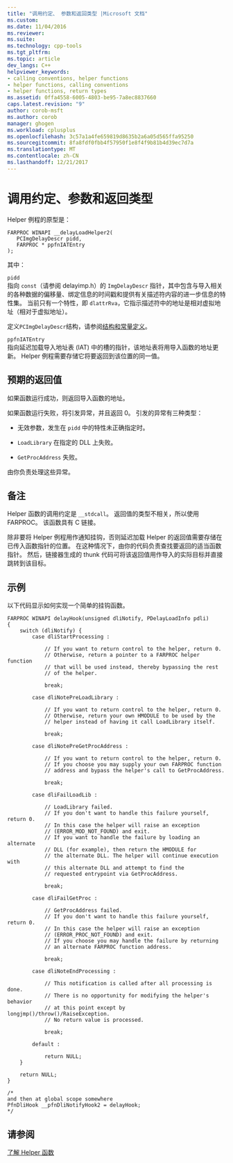 ```yaml
---
title: "调用约定、 参数和返回类型 |Microsoft 文档"
ms.custom: 
ms.date: 11/04/2016
ms.reviewer: 
ms.suite: 
ms.technology: cpp-tools
ms.tgt_pltfrm: 
ms.topic: article
dev_langs: C++
helpviewer_keywords:
- calling conventions, helper functions
- helper functions, calling conventions
- helper functions, return types
ms.assetid: 0ffa4558-6005-4803-be95-7a8ec8837660
caps.latest.revision: "9"
author: corob-msft
ms.author: corob
manager: ghogen
ms.workload: cplusplus
ms.openlocfilehash: 3c57a1a4fe659819d8635b2a6a05d565ffa95250
ms.sourcegitcommit: 8fa8fdf0fbb4f57950f1e8f4f9b81b4d39ec7d7a
ms.translationtype: MT
ms.contentlocale: zh-CN
ms.lasthandoff: 12/21/2017
---
```

# <a name="calling-conventions-parameters-and-return-type"></a>调用约定、参数和返回类型
Helper 例程的原型是：  
  
```  
FARPROC WINAPI __delayLoadHelper2(   
   PCImgDelayDescr pidd,  
   FARPROC * ppfnIATEntry  
);  
```  
  
 其中：  
  
 `pidd`  
 指向 `const`（请参阅 delayimp.h）的 `ImgDelayDescr` 指针，其中包含与导入相关的各种数据的偏移量、绑定信息的时间戳和提供有关描述符内容的进一步信息的特性集。 当前只有一个特性，即 `dlattrRva`，它指示描述符中的地址是相对虚拟地址（相对于虚拟地址）。  
  
 定义`PCImgDelayDescr`结构，请参阅[结构和常量定义](../../build/reference/structure-and-constant-definitions.md)。  
  
 `ppfnIATEntry`  
 指向延迟加载导入地址表 (IAT) 中的槽的指针，该地址表将用导入函数的地址更新。 Helper 例程需要存储它将要返回到该位置的同一值。  
  
## <a name="expected-return-values"></a>预期的返回值  
 如果函数运行成功，则返回导入函数的地址。  
  
 如果函数运行失败，将引发异常，并且返回 0。 引发的异常有三种类型：  
  
-   无效参数，发生在 `pidd` 中的特性未正确指定时。  
  
-   `LoadLibrary` 在指定的 DLL 上失败。  
  
-   `GetProcAddress` 失败。  
  
 由你负责处理这些异常。  
  
## <a name="remarks"></a>备注  
 Helper 函数的调用约定是 `__stdcall`。 返回值的类型不相关，所以使用 FARPROC。 该函数具有 C 链接。  
  
 除非要将 Helper 例程用作通知挂钩，否则延迟加载 Helper 的返回值需要存储在已传入函数指针的位置。 在这种情况下，由你的代码负责查找要返回的适当函数指针。 然后，链接器生成的 thunk 代码可将该返回值用作导入的实际目标并直接跳转到该目标。  
  
## <a name="sample"></a>示例  
 以下代码显示如何实现一个简单的挂钩函数。  
  
```  
FARPROC WINAPI delayHook(unsigned dliNotify, PDelayLoadInfo pdli)  
{  
    switch (dliNotify) {  
        case dliStartProcessing :  
  
            // If you want to return control to the helper, return 0.  
            // Otherwise, return a pointer to a FARPROC helper function  
            // that will be used instead, thereby bypassing the rest   
            // of the helper.  
  
            break;  
  
        case dliNotePreLoadLibrary :  
  
            // If you want to return control to the helper, return 0.  
            // Otherwise, return your own HMODULE to be used by the   
            // helper instead of having it call LoadLibrary itself.  
  
            break;  
  
        case dliNotePreGetProcAddress :  
  
            // If you want to return control to the helper, return 0.  
            // If you choose you may supply your own FARPROC function   
            // address and bypass the helper's call to GetProcAddress.  
  
            break;  
  
        case dliFailLoadLib :   
  
            // LoadLibrary failed.  
            // If you don't want to handle this failure yourself, return 0.  
            // In this case the helper will raise an exception   
            // (ERROR_MOD_NOT_FOUND) and exit.  
            // If you want to handle the failure by loading an alternate   
            // DLL (for example), then return the HMODULE for   
            // the alternate DLL. The helper will continue execution with   
            // this alternate DLL and attempt to find the  
            // requested entrypoint via GetProcAddress.  
  
            break;  
  
        case dliFailGetProc :  
  
            // GetProcAddress failed.  
            // If you don't want to handle this failure yourself, return 0.  
            // In this case the helper will raise an exception   
            // (ERROR_PROC_NOT_FOUND) and exit.  
            // If you choose you may handle the failure by returning   
            // an alternate FARPROC function address.  
  
            break;  
  
        case dliNoteEndProcessing :   
  
            // This notification is called after all processing is done.   
            // There is no opportunity for modifying the helper's behavior  
            // at this point except by longjmp()/throw()/RaiseException.   
            // No return value is processed.  
  
            break;  
  
        default :  
  
            return NULL;  
    }  
  
    return NULL;  
}  
  
/*   
and then at global scope somewhere  
PfnDliHook __pfnDliNotifyHook2 = delayHook;  
*/  
```  
  
## <a name="see-also"></a>请参阅  
 [了解 Helper 函数](../../build/reference/understanding-the-helper-function.md)